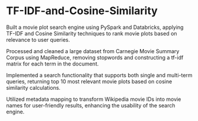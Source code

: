 # TF-IDF-and-Cosine-Similarity

Built a movie plot search engine using PySpark and Databricks, applying TF-IDF and Cosine Similarity techniques to rank movie plots based on relevance to user queries.

Processed and cleaned a large dataset from Carnegie Movie Summary Corpus using MapReduce, removing stopwords and constructing a tf-idf matrix for each term in the document.

Implemented a search functionality that supports both single and multi-term queries, returning top 10 most relevant movie plots based on cosine similarity calculations.

Utilized metadata mapping to transform Wikipedia movie IDs into movie names for user-friendly results, enhancing the usability of the search engine.
